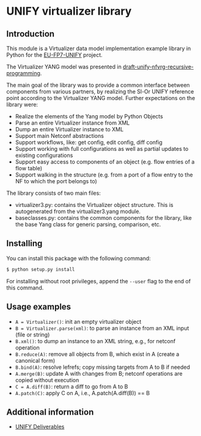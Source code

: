 # UNIFY virtualizer library

## Introduction

This module is a Virtualizer data model implementation example library in
Python for the [EU-FP7-UNIFY](http://fp7-unify.eu/) project.

The Virtualizer YANG model was presented in [draft-unify-nfvrg-recursive-programming](https://tools.ietf.org/html/draft-unify-nfvrg-recursive-programming).

The main goal of the library was to provide a common interface between
components from various partners, by realizing the Sl-Or UNIFY reference point
according to the Virtualizer YANG model.
Further expectations on the library were:
* Realize the elements of the Yang model by Python Objects
* Parse an entire Virtualizer instance from XML
* Dump an entire Virtualizer instance to XML
* Support main Netconf abstractions
* Support workflows, like: get config, edit config, diff config
* Support working with full configurations as well as partial updates to
  existing configurations
* Support easy access to components of an object (e.g. flow entries of a flow
  table)
* Support walking in the structure (e.g. from a port of a flow entry to the NF
  to which the port belongs to)

The library consists of two main files:
* virtualizer3.py: contains the Virtualizer object structure. This is
  autogenerated from the virtualizer3.yang module.
* baseclasses.py: contains the common components for the library, like the base
  Yang class for generic parsing, comparison, etc.

## Installing
You can install this package with the following command:
```sh
$ python setup.py install
```

For installing without root privileges, append the `--user` flag to the end of
this command.

## Usage examples
* `A = Virtualizer()`: init an empty virtualizer object
* `B = Virtualizer.parse(xml)`: to parse an instance from an XML input (file or
  string)
* `B.xml()`: to dump an instance to an XML string, e.g., for netconf operation
* `B.reduce(A)`: remove all objects from B, which exist in A (create a
  canonical form)
* `B.bind(A)`: resolve lefrefs; copy missing targets from A to B if needed
* `A.merge(B)`: update A with changes from B; netconf operations are copied
  without execution
* `C = A.diff(B)`: return a diff to go from A to B
* `A.patch(C)`: apply C on A, i.e., A.patch(A.diff(B)) == B

## Additional information
* [UNIFY Deliverables](http://fp7-unify.eu/index.php/results.html#Deliverables)
